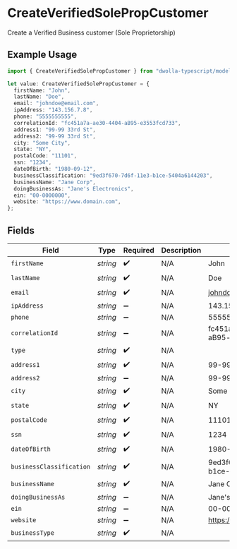 # CreateVerifiedSolePropCustomer

Create a Verified Business customer (Sole Proprietorship)

## Example Usage

```typescript
import { CreateVerifiedSolePropCustomer } from "dwolla-typescript/models";

let value: CreateVerifiedSolePropCustomer = {
  firstName: "John",
  lastName: "Doe",
  email: "johndoe@email.com",
  ipAddress: "143.156.7.8",
  phone: "5555555555",
  correlationId: "fc451a7a-ae30-4404-aB95-e3553fcd733",
  address1: "99-99 33rd St",
  address2: "99-99 33rd St",
  city: "Some City",
  state: "NY",
  postalCode: "11101",
  ssn: "1234",
  dateOfBirth: "1980-09-12",
  businessClassification: "9ed3f670-7d6f-11e3-b1ce-5404a6144203",
  businessName: "Jane Corp",
  doingBusinessAs: "Jane's Electronics",
  ein: "00-0000000",
  website: "https://www.domain.com",
};
```

## Fields

| Field                                | Type                                 | Required                             | Description                          | Example                              |
| ------------------------------------ | ------------------------------------ | ------------------------------------ | ------------------------------------ | ------------------------------------ |
| `firstName`                          | *string*                             | :heavy_check_mark:                   | N/A                                  | John                                 |
| `lastName`                           | *string*                             | :heavy_check_mark:                   | N/A                                  | Doe                                  |
| `email`                              | *string*                             | :heavy_check_mark:                   | N/A                                  | johndoe@email.com                    |
| `ipAddress`                          | *string*                             | :heavy_minus_sign:                   | N/A                                  | 143.156.7.8                          |
| `phone`                              | *string*                             | :heavy_minus_sign:                   | N/A                                  | 5555555555                           |
| `correlationId`                      | *string*                             | :heavy_minus_sign:                   | N/A                                  | fc451a7a-ae30-4404-aB95-e3553fcd733  |
| `type`                               | *string*                             | :heavy_check_mark:                   | N/A                                  |                                      |
| `address1`                           | *string*                             | :heavy_check_mark:                   | N/A                                  | 99-99 33rd St                        |
| `address2`                           | *string*                             | :heavy_minus_sign:                   | N/A                                  | 99-99 33rd St                        |
| `city`                               | *string*                             | :heavy_check_mark:                   | N/A                                  | Some City                            |
| `state`                              | *string*                             | :heavy_check_mark:                   | N/A                                  | NY                                   |
| `postalCode`                         | *string*                             | :heavy_check_mark:                   | N/A                                  | 11101                                |
| `ssn`                                | *string*                             | :heavy_check_mark:                   | N/A                                  | 1234                                 |
| `dateOfBirth`                        | *string*                             | :heavy_check_mark:                   | N/A                                  | 1980-09-12                           |
| `businessClassification`             | *string*                             | :heavy_check_mark:                   | N/A                                  | 9ed3f670-7d6f-11e3-b1ce-5404a6144203 |
| `businessName`                       | *string*                             | :heavy_check_mark:                   | N/A                                  | Jane Corp                            |
| `doingBusinessAs`                    | *string*                             | :heavy_minus_sign:                   | N/A                                  | Jane's Electronics                   |
| `ein`                                | *string*                             | :heavy_minus_sign:                   | N/A                                  | 00-0000000                           |
| `website`                            | *string*                             | :heavy_minus_sign:                   | N/A                                  | https://www.domain.com               |
| `businessType`                       | *string*                             | :heavy_check_mark:                   | N/A                                  |                                      |